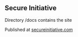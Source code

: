 ## Secure Initiative

Directory /docs contains the site

Published at [secureinitiative.com](https://secureinitiative.com)
